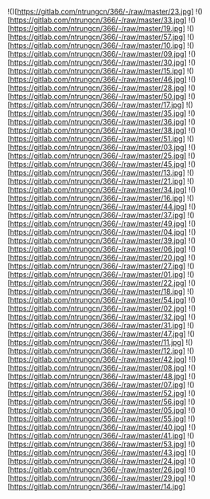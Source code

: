!()[https://gitlab.com/ntrungcn/366/-/raw/master/23.jpg]
!()[https://gitlab.com/ntrungcn/366/-/raw/master/33.jpg]
!()[https://gitlab.com/ntrungcn/366/-/raw/master/19.jpg]
!()[https://gitlab.com/ntrungcn/366/-/raw/master/57.jpg]
!()[https://gitlab.com/ntrungcn/366/-/raw/master/10.jpg]
!()[https://gitlab.com/ntrungcn/366/-/raw/master/09.jpg]
!()[https://gitlab.com/ntrungcn/366/-/raw/master/30.jpg]
!()[https://gitlab.com/ntrungcn/366/-/raw/master/15.jpg]
!()[https://gitlab.com/ntrungcn/366/-/raw/master/46.jpg]
!()[https://gitlab.com/ntrungcn/366/-/raw/master/28.jpg]
!()[https://gitlab.com/ntrungcn/366/-/raw/master/50.jpg]
!()[https://gitlab.com/ntrungcn/366/-/raw/master/17.jpg]
!()[https://gitlab.com/ntrungcn/366/-/raw/master/35.jpg]
!()[https://gitlab.com/ntrungcn/366/-/raw/master/36.jpg]
!()[https://gitlab.com/ntrungcn/366/-/raw/master/38.jpg]
!()[https://gitlab.com/ntrungcn/366/-/raw/master/51.jpg]
!()[https://gitlab.com/ntrungcn/366/-/raw/master/03.jpg]
!()[https://gitlab.com/ntrungcn/366/-/raw/master/25.jpg]
!()[https://gitlab.com/ntrungcn/366/-/raw/master/45.jpg]
!()[https://gitlab.com/ntrungcn/366/-/raw/master/13.jpg]
!()[https://gitlab.com/ntrungcn/366/-/raw/master/21.jpg]
!()[https://gitlab.com/ntrungcn/366/-/raw/master/34.jpg]
!()[https://gitlab.com/ntrungcn/366/-/raw/master/16.jpg]
!()[https://gitlab.com/ntrungcn/366/-/raw/master/44.jpg]
!()[https://gitlab.com/ntrungcn/366/-/raw/master/37.jpg]
!()[https://gitlab.com/ntrungcn/366/-/raw/master/49.jpg]
!()[https://gitlab.com/ntrungcn/366/-/raw/master/04.jpg]
!()[https://gitlab.com/ntrungcn/366/-/raw/master/39.jpg]
!()[https://gitlab.com/ntrungcn/366/-/raw/master/06.jpg]
!()[https://gitlab.com/ntrungcn/366/-/raw/master/20.jpg]
!()[https://gitlab.com/ntrungcn/366/-/raw/master/27.jpg]
!()[https://gitlab.com/ntrungcn/366/-/raw/master/01.jpg]
!()[https://gitlab.com/ntrungcn/366/-/raw/master/22.jpg]
!()[https://gitlab.com/ntrungcn/366/-/raw/master/18.jpg]
!()[https://gitlab.com/ntrungcn/366/-/raw/master/54.jpg]
!()[https://gitlab.com/ntrungcn/366/-/raw/master/02.jpg]
!()[https://gitlab.com/ntrungcn/366/-/raw/master/32.jpg]
!()[https://gitlab.com/ntrungcn/366/-/raw/master/31.jpg]
!()[https://gitlab.com/ntrungcn/366/-/raw/master/47.jpg]
!()[https://gitlab.com/ntrungcn/366/-/raw/master/11.jpg]
!()[https://gitlab.com/ntrungcn/366/-/raw/master/12.jpg]
!()[https://gitlab.com/ntrungcn/366/-/raw/master/42.jpg]
!()[https://gitlab.com/ntrungcn/366/-/raw/master/08.jpg]
!()[https://gitlab.com/ntrungcn/366/-/raw/master/48.jpg]
!()[https://gitlab.com/ntrungcn/366/-/raw/master/07.jpg]
!()[https://gitlab.com/ntrungcn/366/-/raw/master/52.jpg]
!()[https://gitlab.com/ntrungcn/366/-/raw/master/56.jpg]
!()[https://gitlab.com/ntrungcn/366/-/raw/master/05.jpg]
!()[https://gitlab.com/ntrungcn/366/-/raw/master/55.jpg]
!()[https://gitlab.com/ntrungcn/366/-/raw/master/40.jpg]
!()[https://gitlab.com/ntrungcn/366/-/raw/master/41.jpg]
!()[https://gitlab.com/ntrungcn/366/-/raw/master/53.jpg]
!()[https://gitlab.com/ntrungcn/366/-/raw/master/43.jpg]
!()[https://gitlab.com/ntrungcn/366/-/raw/master/24.jpg]
!()[https://gitlab.com/ntrungcn/366/-/raw/master/26.jpg]
!()[https://gitlab.com/ntrungcn/366/-/raw/master/29.jpg]
!()[https://gitlab.com/ntrungcn/366/-/raw/master/14.jpg]
